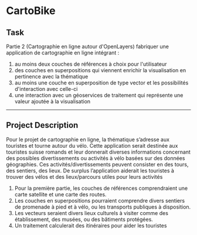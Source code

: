 # CartoBike

## Task
Partie 2 (Cartographie en ligne autour d'OpenLayers)
fabriquer une application de cartographie en ligne intégrant :
1. au moins deux couches de références à choix pour l'utilisateur
2. des couches en superpositions qui viennent enrichir la visualisation en pertinence avec la thématique
3. au moins une couche en superposition de type vector et les possibilités d'interaction avec celle-ci
4. une interaction avec un géoservices de traitement qui représente une valeur ajoutée à la visualisation


----------------------------------------

## Project Description
Pour le projet de cartographie en ligne, la thématique s’adresse aux touristes et tourne autour du vélo. Cette application serait destinée aux touristes suisse romands et leur donnerait diverses informations concernant des possibles divertissements ou activités à vélo basées sur des données géographies. Ces activités/divertissements peuvent consister en des tours, des sentiers, des lieux. De surplus l’application aiderait les touristes à trouver des vélos et des lieux/parcours utiles pour leurs activités

1. Pour la première partie, les couches de références comprendraient une carte satellite et une carte des routes.
2. Les couches en superpositions pourraient comprendre divers sentiers de promenade à pied et à vélo, ou les transports publiques à disposition.
3. Les vecteurs seraient divers lieux culturels à visiter comme des établissement, des musées, ou des bâtiments protégées.
4. Un traitement calculerait des itinéraires pour aider les touristes